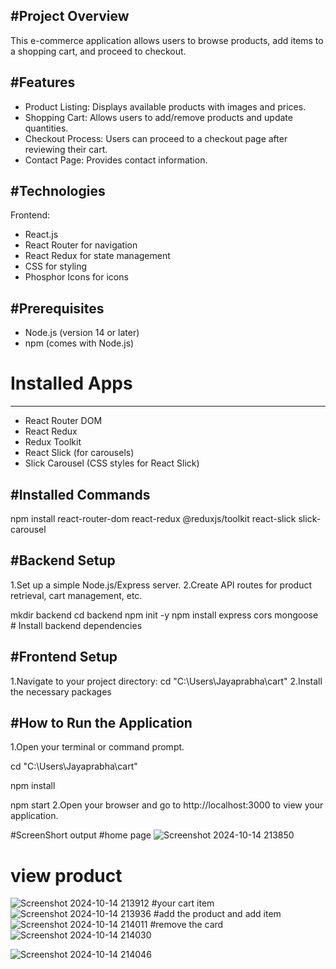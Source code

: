 #Project Overview
---------------
 This e-commerce application allows users to browse products, add items to a shopping cart, and proceed to checkout.

#Features
-------------------
* Product Listing: Displays available products with images and prices.
* Shopping Cart: Allows users to add/remove products and update quantities.
* Checkout Process: Users can proceed to a checkout page after reviewing their cart.
* Contact Page: Provides contact information.

#Technologies
------------------
Frontend:

* React.js
* React Router for navigation
* React Redux for state management
* CSS for styling
* Phosphor Icons for icons

#Prerequisites
--------------

* Node.js (version 14 or later)
* npm (comes with Node.js)
  
# Installed Apps
---------------------------
* React Router DOM
* React Redux
* Redux Toolkit
* React Slick (for carousels)
* Slick Carousel (CSS styles for React Slick)

#Installed Commands
-------------
npm install react-router-dom react-redux @reduxjs/toolkit react-slick slick-carousel

#Backend Setup
-------------
1.Set up a simple Node.js/Express server.
2.Create API routes for product retrieval, cart management, etc.

mkdir backend
cd backend
npm init -y
npm install express cors mongoose  # Install backend dependencies

#Frontend Setup
-----------
1.Navigate to your project directory:
cd "C:\Users\Jayaprabha\cart"
2.Install the necessary packages

#How to Run the Application
---------------------
1.Open your terminal or command prompt.

cd "C:\Users\Jayaprabha\cart"

npm install

npm start
2.Open your browser and go to http://localhost:3000 to view your application.


#ScreenShort output
#home page
![Screenshot 2024-10-14 213850](https://github.com/user-attachments/assets/fc280327-f60d-4c12-83aa-884ad3994d6e)
# view product
![Screenshot 2024-10-14 213912](https://github.com/user-attachments/assets/0fb7bbcc-b61e-4f53-bc47-6f5347321fe3)
#your cart item
![Screenshot 2024-10-14 213936](https://github.com/user-attachments/assets/9665ac68-4e4b-41ad-b4e1-05d2f4db4c84)
#add the product and add item
![Screenshot 2024-10-14 214011](https://github.com/user-attachments/assets/87b76f27-97fd-4e0e-8d9e-367e280128b8)
#remove the card
![Screenshot 2024-10-14 214030](https://github.com/user-attachments/assets/6a3a8921-14bc-46c1-86d1-c7de85d71368)

![Screenshot 2024-10-14 214046](https://github.com/user-attachments/assets/0f626b3f-f86d-441d-bfa9-04d2c32f1bb8)

